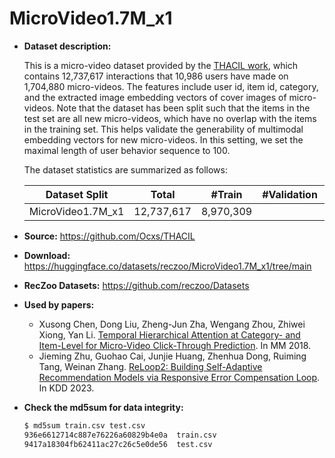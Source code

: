 # MicroVideo1.7M_x1

+ **Dataset description:**
  
  This is a micro-video dataset provided by the [THACIL work](https://dl.acm.org/doi/10.1145/3240508.3240617), which contains 12,737,617 interactions that 10,986 users have made on 1,704,880 micro-videos. The features include user id, item id, category, and the extracted image embedding vectors of cover images of micro-videos. Note that the dataset has been split such that the items in the test set are all new micro-videos, which have no overlap with the items in the training set. This helps validate the generability of multimodal embedding vectors for new micro-videos. In this setting, we set the maximal length of user behavior sequence to 100.

  The dataset statistics are summarized as follows:

  | Dataset Split  | Total | #Train | #Validation | #Test | 
  | :--------: | :-----: |:-----: | :----------: | :----: | 
  | MicroVideo1.7M_x1 |  12,737,617    | 8,970,309  |      | 3,767,308    | 

+ **Source:** https://github.com/Ocxs/THACIL
+ **Download:** https://huggingface.co/datasets/reczoo/MicroVideo1.7M_x1/tree/main
+ **RecZoo Datasets:** https://github.com/reczoo/Datasets

+ **Used by papers:**
  - Xusong Chen, Dong Liu, Zheng-Jun Zha, Wengang Zhou, Zhiwei Xiong, Yan Li. [Temporal Hierarchical Attention at Category- and Item-Level for Micro-Video Click-Through Prediction](https://dl.acm.org/doi/10.1145/3240508.3240617). In MM 2018.
  - Jieming Zhu, Guohao Cai, Junjie Huang, Zhenhua Dong, Ruiming Tang, Weinan Zhang. [ReLoop2: Building Self-Adaptive Recommendation Models via Responsive Error Compensation Loop](https://arxiv.org/abs/2306.08808). In KDD 2023.

+ **Check the md5sum for data integrity:**
  ```bash
  $ md5sum train.csv test.csv
  936e6612714c887e76226a60829b4e0a  train.csv
  9417a18304fb62411ac27c26c5e0de56  test.csv
  ```
